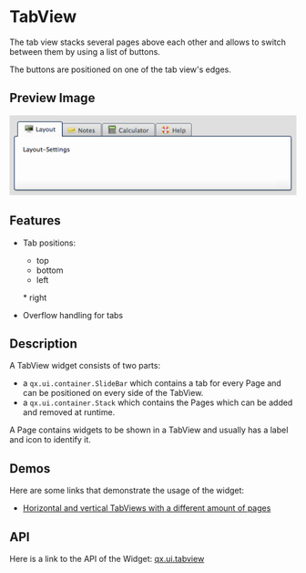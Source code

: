 TabView
=======

The tab view stacks several pages above each other and allows to switch between them by using a list of buttons.

The buttons are positioned on one of the tab view's edges.

Preview Image
-------------

![tabview.png](tabview.png)

Features
--------

-   Tab positions:
    -   top
    -   bottom
    -   left

    \* right
-   Overflow handling for tabs

Description
-----------

A TabView widget consists of two parts:

-   a `qx.ui.container.SlideBar` which contains a tab for every Page and can be positioned on every side of the TabView.
-   a `qx.ui.container.Stack` which contains the Pages which can be added and removed at runtime.

A Page contains widgets to be shown in a TabView and usually has a label and icon to identify it.

Demos
-----

Here are some links that demonstrate the usage of the widget:

-   [Horizontal and vertical TabViews with a different amount of pages](apps://demobrowser/index.html#widget~TabView.html)

API
---

Here is a link to the API of the Widget:
[qx.ui.tabview](apps://apiviewer/index.html#qx.ui.tabview)
